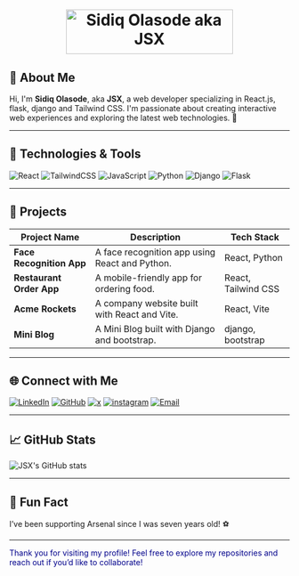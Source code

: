 <h1 align="center">
  <img src="https://your-gradient-image-link.png" width="300" height="80" alt="Sidiq Olasode aka JSX">
</h1>

## 🌟 About Me

Hi, I'm **Sidiq Olasode**, aka **JSX**, a web developer specializing in React.js, flask, django and Tailwind CSS. I'm passionate about creating interactive web experiences and exploring the latest web technologies. 🚀

---

## 🔧 Technologies & Tools

![React](https://img.shields.io/badge/React-61DAFB?logo=react&logoColor=white)
![TailwindCSS](https://img.shields.io/badge/TailwindCSS-38B2AC?logo=tailwind-css&logoColor=white)
![JavaScript](https://img.shields.io/badge/JavaScript-F7DF1E?logo=javascript&logoColor=black)
![Python](https://img.shields.io/badge/Python-3776AB?logo=python&logoColor=white)
![Django](https://img.shields.io/badge/Django-092E20?logo=django&logoColor=white)
![Flask](https://img.shields.io/badge/Flask-092E20?logo=Flask&logoColor=white)

---

## 🎨 Projects

| Project Name     | Description                                | Tech Stack             |
|------------------|--------------------------------------------|------------------------|
| **Face Recognition App** | A face recognition app using React and Python. | React, Python |
| **Restaurant Order App** | A mobile-friendly app for ordering food. | React, Tailwind CSS |
| **Acme Rockets** | A company website built with React and Vite. | React, Vite |
| **Mini Blog** | A Mini Blog built with Django and bootstrap. | django, bootstrap |

---

## 🌐 Connect with Me

[![LinkedIn](https://img.shields.io/badge/LinkedIn-blue?logo=linkedin&logoColor=white)](https://linkedin.com/in/sidiq20)
[![GitHub](https://img.shields.io/badge/GitHub-black?logo=github&logoColor=white)](https://github.com/sidiq20)
[![x](https://img.shields.io/badge/x-black?logo=x&logoColor=white)](https://x.com/sidiqolasode)
[![instagram](https://img.shields.io/badge/instagram-pink?logo=instagram&logoColor=white)](https://www.instagram.com/napoleon_xo_/)
[![Email](https://img.shields.io/badge/Email-D14836?logo=gmail&logoColor=white)](mailto:sidiqolasode@gmail.com)

---

## 📈 GitHub Stats

![JSX's GitHub stats](https://github-readme-stats.vercel.app/api?username=sidiq20&show_icons=true&theme=radical)

---

## 🎉 Fun Fact

I’ve been supporting Arsenal since I was seven years old! ⚽

---

<span style="color:darkblue">Thank you for visiting my profile! Feel free to explore my repositories and reach out if you’d like to collaborate!</span>
